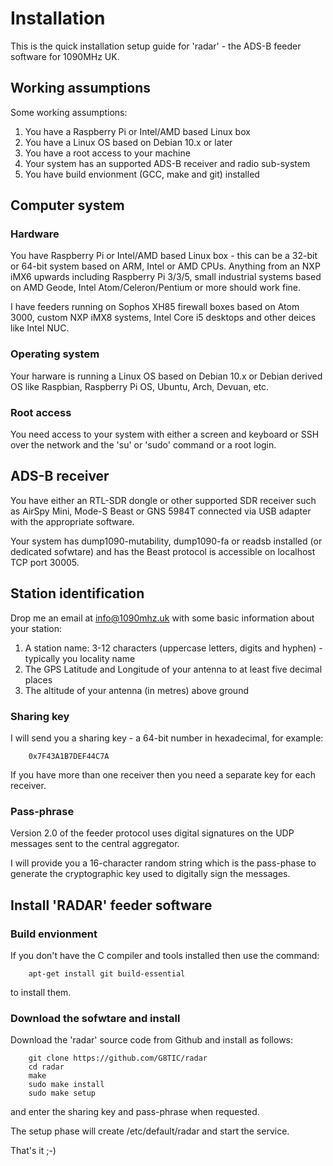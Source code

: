 # Installation
This is the quick installation setup guide for 'radar' - the ADS-B feeder software for 1090MHz UK.

## Working assumptions
Some working assumptions:
1. You have a Raspberry Pi or Intel/AMD based Linux box
2. You have a Linux OS based on Debian 10.x or later
3. You have a root access to your machine
4. Your system has an supported ADS-B receiver and radio sub-system
5. You have build envionment (GCC, make and git) installed

## Computer system

### Hardware
You have Raspberry Pi or Intel/AMD based Linux box - this can be a 32-bit or
64-bit system based on ARM, Intel or AMD CPUs.  Anything from an NXP iMX6
upwards including Raspberry Pi 3/3/5, small industrial systems based on AMD Geode,
Intel Atom/Celeron/Pentium or more should work fine.

I have feeders running on Sophos XH85 firewall boxes based on Atom 3000,
custom NXP iMX8 systems, Intel Core i5 desktops and other deices like Intel
NUC.

### Operating system
Your harware is running a Linux OS based on Debian 10.x or Debian derived OS like Raspbian,
Raspberry Pi OS, Ubuntu, Arch, Devuan, etc.

### Root access
You need access to your system with either a screen and keyboard or SSH over
the network and the 'su' or 'sudo' command or a root login.

## ADS-B receiver
You have either an RTL-SDR dongle or other supported SDR receiver such as
AirSpy Mini, Mode-S Beast or GNS 5984T connected via USB adapter with the
appropriate software.

Your system has dump1090-mutability, dump1090-fa or readsb installed (or
dedicated sofwtare) and has the Beast protocol is accessible on localhost TCP port 30005.

## Station identification
Drop me an email at info@1090mhz.uk with some basic information about your station:
1. A station name: 3-12 characters (uppercase letters, digits and hyphen) - typically you locality name
2. The GPS Latitude and Longitude of your antenna to at least five decimal places
3. The altitude of your antenna (in metres) above ground

### Sharing key
I will send you a sharing key - a 64-bit number in hexadecimal, for example:
```
    0x7F43A1B7DEF44C7A
```
If you have more than one receiver then you need a separate key for each receiver.

### Pass-phrase
Version 2.0 of the feeder protocol uses digital signatures on the UDP
messages sent to the central aggregator.

I will provide you a 16-character random string which is the pass-phase to
generate the cryptographic key used to digitally sign the messages.


## Install 'RADAR' feeder software

### Build envionment
If you don't have the C compiler and tools installed then use the command:
```
    apt-get install git build-essential
```
to install them.

### Download the sofwtare and install
Download the 'radar' source code from Github and install as follows:
```
    git clone https://github.com/G8TIC/radar
    cd radar
    make
    sudo make install
    sudo make setup
```
and enter the sharing key and pass-phrase when requested.

The setup phase will create /etc/default/radar and start the service.


That's it ;-)
